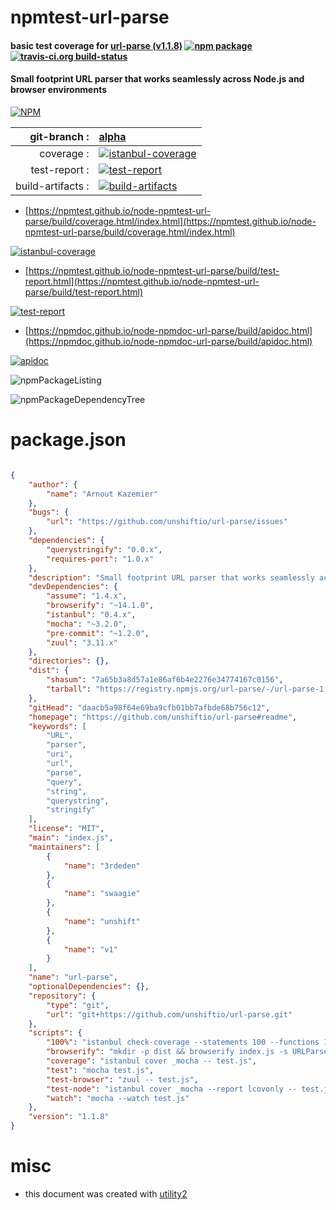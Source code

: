 # npmtest-url-parse

#### basic test coverage for  [url-parse (v1.1.8)](https://github.com/unshiftio/url-parse#readme)  [![npm package](https://img.shields.io/npm/v/npmtest-url-parse.svg?style=flat-square)](https://www.npmjs.org/package/npmtest-url-parse) [![travis-ci.org build-status](https://api.travis-ci.org/npmtest/node-npmtest-url-parse.svg)](https://travis-ci.org/npmtest/node-npmtest-url-parse)

#### Small footprint URL parser that works seamlessly across Node.js and browser environments

[![NPM](https://nodei.co/npm/url-parse.png?downloads=true&downloadRank=true&stars=true)](https://www.npmjs.com/package/url-parse)

| git-branch : | [alpha](https://github.com/npmtest/node-npmtest-url-parse/tree/alpha)|
|--:|:--|
| coverage : | [![istanbul-coverage](https://npmtest.github.io/node-npmtest-url-parse/build/coverage.badge.svg)](https://npmtest.github.io/node-npmtest-url-parse/build/coverage.html/index.html)|
| test-report : | [![test-report](https://npmtest.github.io/node-npmtest-url-parse/build/test-report.badge.svg)](https://npmtest.github.io/node-npmtest-url-parse/build/test-report.html)|
| build-artifacts : | [![build-artifacts](https://npmtest.github.io/node-npmtest-url-parse/glyphicons_144_folder_open.png)](https://github.com/npmtest/node-npmtest-url-parse/tree/gh-pages/build)|

- [https://npmtest.github.io/node-npmtest-url-parse/build/coverage.html/index.html](https://npmtest.github.io/node-npmtest-url-parse/build/coverage.html/index.html)

[![istanbul-coverage](https://npmtest.github.io/node-npmtest-url-parse/build/screenCapture.buildCi.browser.%252Ftmp%252Fbuild%252Fcoverage.lib.html.png)](https://npmtest.github.io/node-npmtest-url-parse/build/coverage.html/index.html)

- [https://npmtest.github.io/node-npmtest-url-parse/build/test-report.html](https://npmtest.github.io/node-npmtest-url-parse/build/test-report.html)

[![test-report](https://npmtest.github.io/node-npmtest-url-parse/build/screenCapture.buildCi.browser.%252Ftmp%252Fbuild%252Ftest-report.html.png)](https://npmtest.github.io/node-npmtest-url-parse/build/test-report.html)

- [https://npmdoc.github.io/node-npmdoc-url-parse/build/apidoc.html](https://npmdoc.github.io/node-npmdoc-url-parse/build/apidoc.html)

[![apidoc](https://npmdoc.github.io/node-npmdoc-url-parse/build/screenCapture.buildCi.browser.%252Ftmp%252Fbuild%252Fapidoc.html.png)](https://npmdoc.github.io/node-npmdoc-url-parse/build/apidoc.html)

![npmPackageListing](https://npmtest.github.io/node-npmtest-url-parse/build/screenCapture.npmPackageListing.svg)

![npmPackageDependencyTree](https://npmtest.github.io/node-npmtest-url-parse/build/screenCapture.npmPackageDependencyTree.svg)



# package.json

```json

{
    "author": {
        "name": "Arnout Kazemier"
    },
    "bugs": {
        "url": "https://github.com/unshiftio/url-parse/issues"
    },
    "dependencies": {
        "querystringify": "0.0.x",
        "requires-port": "1.0.x"
    },
    "description": "Small footprint URL parser that works seamlessly across Node.js and browser environments",
    "devDependencies": {
        "assume": "1.4.x",
        "browserify": "~14.1.0",
        "istanbul": "0.4.x",
        "mocha": "~3.2.0",
        "pre-commit": "~1.2.0",
        "zuul": "3.11.x"
    },
    "directories": {},
    "dist": {
        "shasum": "7a65b3a8d57a1e86af6b4e2276e34774167c0156",
        "tarball": "https://registry.npmjs.org/url-parse/-/url-parse-1.1.8.tgz"
    },
    "gitHead": "daacb5a98f64e69ba9cfb01bb7afbde68b756c12",
    "homepage": "https://github.com/unshiftio/url-parse#readme",
    "keywords": [
        "URL",
        "parser",
        "uri",
        "url",
        "parse",
        "query",
        "string",
        "querystring",
        "stringify"
    ],
    "license": "MIT",
    "main": "index.js",
    "maintainers": [
        {
            "name": "3rdeden"
        },
        {
            "name": "swaagie"
        },
        {
            "name": "unshift"
        },
        {
            "name": "v1"
        }
    ],
    "name": "url-parse",
    "optionalDependencies": {},
    "repository": {
        "type": "git",
        "url": "git+https://github.com/unshiftio/url-parse.git"
    },
    "scripts": {
        "100%": "istanbul check-coverage --statements 100 --functions 100 --lines 100 --branches 100",
        "browserify": "mkdir -p dist && browserify index.js -s URLParse -o dist/url-parse.js",
        "coverage": "istanbul cover _mocha -- test.js",
        "test": "mocha test.js",
        "test-browser": "zuul -- test.js",
        "test-node": "istanbul cover _mocha --report lcovonly -- test.js",
        "watch": "mocha --watch test.js"
    },
    "version": "1.1.8"
}
```



# misc
- this document was created with [utility2](https://github.com/kaizhu256/node-utility2)
